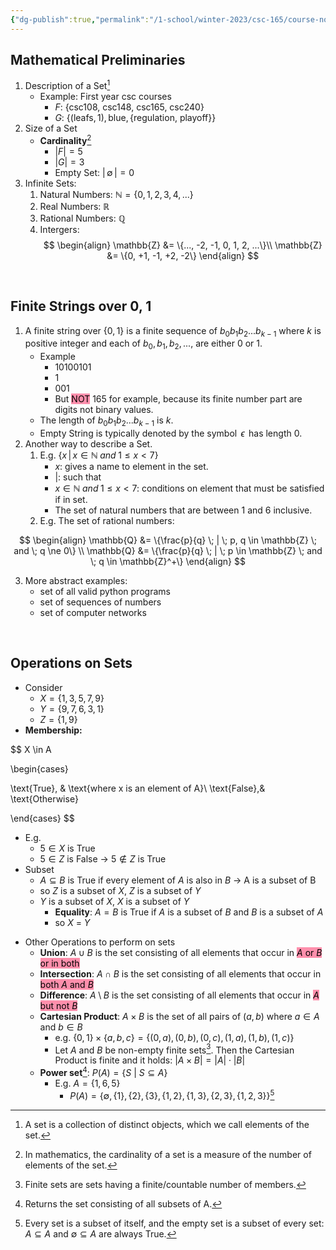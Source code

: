 ```yaml
---
{"dg-publish":true,"permalink":"/1-school/winter-2023/csc-165/course-notes/mathematical-expressions-jan-9-2023/"}
---
```




## Mathematical Preliminaries
1. Description of a Set[^1]
	- Example: First year csc courses
		- $F$:  $\{\text{csc108, csc148, csc165, csc240}\}$
		- $G$: $\{(\text{leafs}, 1), \text{blue}, \{\text{regulation, playoff}\}\}$
2. Size of a Set
	- **Cardinality**[^2]
		- $|F| = 5$
		- $|G| = 3$
		- Empty Set: $|\,\emptyset\,| = 0$
3. Infinite Sets:
	1. Natural Numbers: $\mathbb{N} = \{0, 1, 2, 3, 4, ...\}$
	2. Real Numbers: $\mathbb{R}$
	3. Rational Numbers: $\mathbb{Q}$
	4. Intergers: 
$$
\begin{align}
	\mathbb{Z} &= \{..., -2, -1, 0, 1, 2, ...\}\\
	\mathbb{Z} &= \{0, +1, -1, +2, -2\}
\end{align}
$$

&nbsp;

## Finite Strings over 0, 1
1. A finite string over $\{0, 1\}$ is a finite sequence of $b_0b_1b_2 ... b_{k-1}$ where $k$ is positive integer and each of $b_0, b_1, b_2, ...,$ are either $0$ or $1$.
	* Example
		* $10100101$
		* $1$
		* $001$
		* But <mark style="background: #FF5582A6;">NOT</mark> $165$ for example, because its finite number part are digits not binary values.
	* The length of $b_0b_1b_2 ... b_{k-1}$ is $k$.
	* Empty String is typically denoted by the symbol $\,\epsilon\,$ has length $0$.
2.  Another way to describe a Set.
	1. E.g. $\{x \, | \, x \in \mathbb{N} \; and \; 1 \le x < 7\}$
		* $x$: gives a name to element in the set.
		- $|$: such that
		- $x \in \mathbb{N} \; and \; 1 \le x < 7$: conditions on element that must be satisfied if in set.
		- The set of natural numbers that are between $1$ and $6$ inclusive.
	2. E.g. The set of rational numbers: 

$$
\begin{align}
	\mathbb{Q} &= \{\frac{p}{q} \; | \; p, q \in \mathbb{Z} \; and \; q \ne 0\} \\ 
	\mathbb{Q} &= \{\frac{p}{q} \; | \; p \in \mathbb{Z} \; and \; q \in \mathbb{Z}^+\}
\end{align}
$$

3. More abstract examples:
	- set of all valid python programs
	- set of sequences of numbers
	- set of computer networks

&nbsp;


## Operations on Sets
- Consider
	- $X = \{1, 3, 5, 7, 9\}$
	- $Y = \{9, 7, 6, 3, 1\}$
	- $Z = \{1, 9\}$
- **Membership:**

$$
X \in A

\begin{cases}

\text{True}, & \text{where x is an element of A}\\
\text{False},& \text{Otherwise}

\end{cases}
$$

- E.g.
	- $5 \in X \text{ is True}$ 
	- $5 \in Z \text{ is False}$  &#8594; $5 \notin Z \text{ is True}$
- Subset
	* $A \subseteq B$ is True if every element of $A$ is also in $B$ &#8594; A is a subset of B
	* so $Z$ is a subset of $X$, $Z$ is a subset of $Y$
	* $Y$ is a subset of $X$, $X$ is a subset of $Y$
		* **Equality**: $A = B$ is True if $A$ is a subset of $B$ and $B$ is a subset of $A$
		* so $X$ = $Y$
* Other Operations to perform on sets
	* **Union**: $A \cup B$ is the set consisting of all elements that occur in <mark style="background: #FF5582A6;">$A$ or $B$ or in both</mark>
	* **Intersection**:  $A \cap B$ is the set consisting of all elements  that occur in <mark style="background: #FF5582A6;">both $A$ and $B$</mark>
	* **Difference**: $A \setminus B$ is the set consisting of all elements  that occur in <mark style="background: #FF5582A6;">$A$ but not $B$</mark>
	* **Cartesian Product**: $A \times B$ is the set of all pairs of $(a, b)$ where $a \in A$ and $b \in B$
		* e.g. $\{0, 1\} \times \{a, b, c\} = \{(0, a), (0, b), (0, c), (1, a), (1, b), (1, c)\}$
		* Let $A$ and $B$ be non-empty finite sets[^3]. Then the Cartesian Product is finite and it holds: $|A \times B| = |A| \cdot |B|$
	* **Power set**[^4]: $P(A) = \{S \text{ | } S \subseteq A\}$
		* E.g. $A = \{1, 6, 5\}$
			* $P(A) = \{\emptyset, \, \{1\}, \{2\}, \{3\}, \{1, 2\}, \{1, 3\}, \{2, 3\}, \{1, 2, 3\}\}$[^5]



 [^1]: A set is a collection of distinct objects, which we call elements of the set.
[^2]: In mathematics, the cardinality of a set is a measure of the number of elements of the set.
[^3]: Finite sets are sets having a finite/countable number of members.
[^4]: Returns the set consisting of all subsets of A.
[^5]: Every set is a subset of itself, and the empty set is a subset of every set: $A \subseteq A$ and $\emptyset \subseteq A$ are always True.
